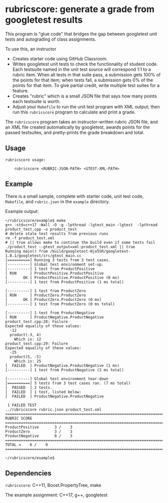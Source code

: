 # rubricscore: generate a grade from googletest results

This program is "glue code" that bridges the gap between googletest unit tests
and autograding of class assignments.

To use this, an instructor
- Creates starter code using GitHub Classroom.
- Writes googletest unit tests to check the functionality of student code.
  Each testsuite named in the unit test source will correspond 1:1 to a
  rubric item. When all tests in that suite pass, a submission gets 100% of the
  points for that item; when tests fail, a submission gets 0% of the points for
  that item. To give partial credit, write multiple test suites for a feature.
- Creates "rubric" which is a small JSON file that says how many points each
  testsuite is worth.
- Adjust your `Makefile` to run the unit test program with XML output; then
  run this `rubricscore` program to calculate and print a grade.

The `rubricscore` program takes an instructor-written rubric JSON file, and an
XML file created automatically by googletest, awards points for the passed
testsuites, and pretty-prints the grade breakdown and total.

## Usage

```
rubricscore usage:

    rubricscore <RUBRIC-JSON-PATH> <GTEST-XML-PATH>
```

## Example

There is a small sample, complete with starter code, unit test code,
`Makefile`, and `rubric.json` in the `example` directory.

Example output:

```
~/rubricscore/example$ make
g++ -std=c++17 -Wall -O -g -lpthread -lgtest_main -lgtest  -lpthread product_test.cpp -o product_test
# delete stale test results from previous runs
rm -f product_test.xml
# || true allows make to continue the build even if some tests fail
./product_test --gtest_output=xml:product_test.xml || true
Running main() from /build/googletest-Njo5SR/googletest-1.8.1/googletest/src/gtest_main.cc
[==========] Running 3 tests from 3 test cases.
[----------] Global test environment set-up.
[----------] 1 test from ProductPositive
[ RUN      ] ProductPositive.ProductPositive
[       OK ] ProductPositive.ProductPositive (0 ms)
[----------] 1 test from ProductPositive (1 ms total)

[----------] 1 test from ProductZero
[ RUN      ] ProductZero.ProductZero
[       OK ] ProductZero.ProductZero (0 ms)
[----------] 1 test from ProductZero (0 ms total)

[----------] 1 test from ProductNegative
[ RUN      ] ProductNegative.ProductNegative
product_test.cpp:28: Failure
Expected equality of these values:
  -12
  product(-3, 4)
    Which is: 12
product_test.cpp:29: Failure
Expected equality of these values:
  -25
  product(5, -5)
    Which is: 25
[  FAILED  ] ProductNegative.ProductNegative (1 ms)
[----------] 1 test from ProductNegative (2 ms total)

[----------] Global test environment tear-down
[==========] 3 tests from 3 test cases ran. (7 ms total)
[  PASSED  ] 2 tests.
[  FAILED  ] 1 test, listed below:
[  FAILED  ] ProductNegative.ProductNegative

 1 FAILED TEST
../rubricscore rubric.json product_test.xml
===============================================================================
RUBRIC SCORE
===============================================================================
ProductPositive       3 /    3
ProductZero           3 /    3
ProductNegative       0 /    3
===============================================================================
TOTAL =    6 /    9
===============================================================================

~/rubricscore/example$
```

## Dependencies

`rubricscore`: C++11, Boost.PropertyTree, make

The example assignment: C++17, g++, googletest
